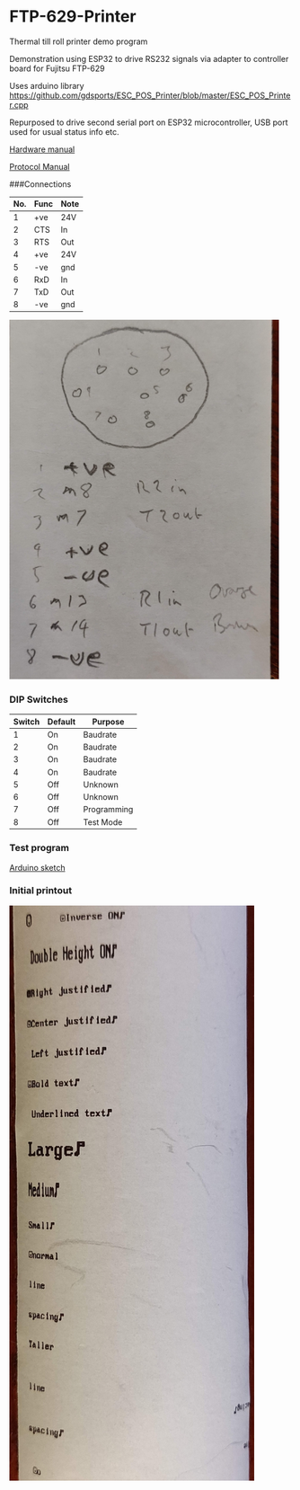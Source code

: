 # FTP-629-Printer
Thermal till roll printer demo program

Demonstration using ESP32 to drive RS232 signals via adapter to controller board for Fujitsu FTP-629 

Uses arduino library https://github.com/gdsports/ESC_POS_Printer/blob/master/ESC_POS_Printer.cpp

Repurposed to drive second serial port on ESP32 microcontroller, USB port used for usual status info etc.

[Hardware manual](./documents/ftp-629mcl054_353_354.pdf)

[Protocol Manual](./documents/ftp-62gdsl001.pdf)

###Connections

| No.| Func|Note |
|----|-----|-----|
|  1 | +ve | 24V |
|  2 | CTS | In  |
|  3 | RTS | Out |
|  4 | +ve | 24V |
|  5 | -ve | gnd |
|  6 | RxD | In  |
|  7 | TxD | Out |
|  8 | -ve | gnd |

![Alt text](./images/ConnectorView.png)

### DIP Switches

|  Switch|  Default| Purpose  |
|--------|---------|----------|
|    1   |   On    | Baudrate |
|    2   |   On    | Baudrate |
|    3   |   On    | Baudrate |
|    4   |   On    | Baudrate |
|    5   |   Off   | Unknown  |
|    6   |   Off   | Unknown  |
|    7   |   Off   | Programming |
|    8   |   Off   | Test Mode|


### Test program

[Arduino sketch](./A_printertest)

### Initial printout

![Alt text](./images/PrintSampleInitial.png)



